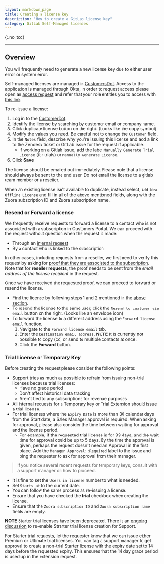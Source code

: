 ```yaml
---
layout: markdown_page
title: Creating a license key
description: "How to create a GitLab license key"
category: GitLab Self-Managed licenses
---
```


{:.no_toc}

----

## Overview

You will frequently need to generate a new license key due to either user error or system error.

Self-managed licenses are managed in [CustomersDot](https://customers.gitlab.com/admin/license).
Access to the application is managed through Okta, in order to request access please open an [access request](https://gitlab.com/gitlab-com/team-member-epics/access-requests/-/issues/new?issuable_template=Individual_Bulk_Access_Request)
and refer that your role entitles you to access with
[this link](https://gitlab.com/gitlab-com/team-member-epics/access-requests/-/blob/master/.gitlab/issue_templates/role_baseline_access_request_tasks/department_customer_support/role_support_engineer.md).

To re-issue a license:

1. Log in to the [CustomerDot](https://customers.gitlab.com/admin/license).
1. Identify the license by searching by customer email or company name.
1. Click duplicate license button on the right. (Looks like the copy symbol)
1. Modify the values you need. Be careful not to change the `Customer` field.
1. In the `Notes` field, describe why you're issuing this license and add a link
   to the Zendesk ticket or GitLab issue for the request if applicable.
      - If working on a Gitlab issue, add the label `Manually Generate Trial License` (for trials) or `Manually Generate License`.
1. Click **Save**

The license should be emailed out immediately. Please note that a license should always be sent to the end user. Do not email the license to a gitlab team member or a reseller.

When an existing license isn't available to duplicate, instead select,
`Add New Offline License` and fill in all of the above mentioned fields, along with the
Zuora subscription ID and Zuora subscription name.

### Resend or Forward a license

We frequently receive requests to forward a license to a contact who is not associated with a subscription in Customers Portal.
We can proceed with the request without question when the request is made:
- Through an [internal request](/handbook/support/license-and-renewals/workflows/working_internal_requests.html)
- By a contact who is linked to the subscription

In other cases, including requests from a reseller, we first need to verify this request by asking for 
[proof that they are associated to the subscription](/handbook/support/license-and-renewals/workflows/customersdot/associating_purchases.html). 
Note that for **reseller requests**, the proof needs to be sent from the *email address of the license recipient* in the request.

Once we have received the requested proof, we can proceed to forward or resend the license.

- Find the license by following steps 1 and 2 mentioned in the [above section](#overview). 
- To resend the license to the same user, click the `Resend to customer via email` button on the right. (Looks like an envelope icon)
- To forward the license to a different address using the `Forward license email` function. 
    1. Navigate to the `Forward license email` tab. 
    1. Enter the `Destination email address`. **NOTE** It is currently not possible to copy (cc) or send to multiple contacts at once.
    1. Click the **Forward** button.

### Trial License or Temporary Key

Before creating the request please consider the following points:

- Support tries as much as possible to refrain from issuing non-trial licenses because trial licenses:
    - Have no grace period
    - Don't affect historical data tracking
    - Aren't tied to any subscriptions for revenue purposes
- All internal requests for a Temporary key or Trial Extension should issue a trial license.
- For trial licenses where the `Expiry Date` is more than 30 calendar days from the Start date, a Sales Manager approval is required. When asking for approval, please also consider the time between waiting for approval and the license period.
   - For example, if the requested trial license is for 33 days, and the wait time for approval could be up to 5 days. By the time the approval is given, perhaps the request doesn't need an Approval in the first place.
Add the `Manager Approval::Required` label to the issue and ping the requester to ask for approval from their manager.
> If you notice several recent requests for temporary keys, consult with a support manager on how to proceed.
- It is fine to set the `Users in license` number to what is needed.
- Set `Starts at` to the current date.
- You can follow the same process as re-issuing a license. 
- Ensure that you have checked the **trial** checkbox when creating the license. 
- Ensure that the `Zuora subscription ID` and `Zuora subscription name` fields are empty.

**NOTE** Starter trial licenses have been deprecated. There is an [ongoing discussion](https://gitlab.com/gitlab-org/license-gitlab-com/-/issues/243) to re-enable Strarter trial license creation for Support.

For Starter trial requests, let the requester know that we can issue either Premium or Ultimate trial licenses. You can tag a support manager to get approval to create a non-trial Starter license with the expiry date set to 14 days before the requested expiry. This ensures that the 14 day grace period is used up in the extension request.
